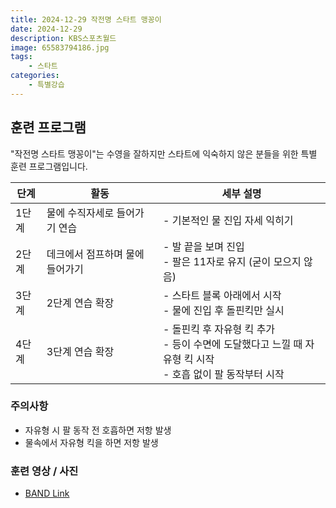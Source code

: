 ```yaml
---
title: 2024-12-29 작전명 스타트 맹꽁이
date: 2024-12-29
description: KBS스포츠월드
image: 65583794186.jpg
tags:
    - 스타트
categories:
    - 특별강습
---
```



## 훈련 프로그램

"작전명 스타트 맹꽁이"는 수영을 잘하지만 스타트에 익숙하지 않은 분들을 위한 특별 훈련 프로그램입니다. 




| 단계 | 활동 | 세부 설명 |
|------|------|-----------|
| 1단계 | 물에 수직자세로 들어가기 연습 | - 기본적인 물 진입 자세 익히기 |
| 2단계 | 데크에서 점프하며 물에 들어가기 | - 발 끝을 보며 진입<br>- 팔은 11자로 유지 (굳이 모으지 않음) |
| 3단계 | 2단계 연습 확장 | - 스타트 블록 아래에서 시작<br>- 물에 진입 후 돌핀킥만 실시 |
| 4단계 | 3단계 연습 확장 | - 돌핀킥 후 자유형 킥 추가<br>- 등이 수면에 도달했다고 느낄 때 자유형 킥 시작<br>- 호흡 없이 팔 동작부터 시작 |


### 주의사항
- 자유형 시 팔 동작 전 호흡하면 저항 발생
- 물속에서 자유형 킥을 하면 저항 발생



### 훈련 영상 / 사진
- [BAND Link](https://band.us/band/93484357/album/84037929)